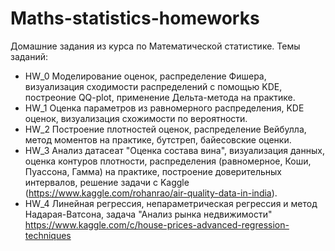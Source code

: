 # Maths-statistics-homeworks

Домашние задания из курса по Математической статистике. 
Темы заданий:
- HW_0 Моделирование оценок, распределение Фишера, визуализация сходимости распределений с помощью KDE, постреоние QQ-plot, применение Дельта-метода на практике.
- HW_1 Оценка параметров из равномерного распределения, KDE оценок, визуализация схожимости по вероятности.
- HW_2 Построение плотностей оценок, распределение Вейбулла, метод моментов на практике, бутстреп, байесовские оценки.
- HW_3 Анализ датасеат "Оценка состава вина", визуализация данных, оценка контуров плотности, распределения (равномерное, Коши, Пуассона, Гамма) на практике, построение доверительных интервалов, решение задачи с Kaggle (https://www.kaggle.com/rohanrao/air-quality-data-in-india).
- HW_4 Линейная регрессия, непараметрическая регрессия и метод Надарая-Ватсона, задача "Анализ рынка недвижимости" https://www.kaggle.com/c/house-prices-advanced-regression-techniques 
